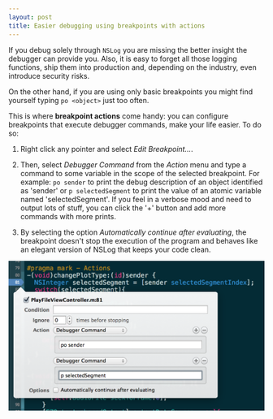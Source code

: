 ```yaml
---
layout: post
title: Easier debugging using breakpoints with actions 
---
```


If you debug solely through ```NSLog``` you are missing the better insight the debugger can provide you. Also, it is easy to forget all those logging functions, ship them into production and, depending on the industry, even introduce security risks. 

On the other hand, if you are using only basic breakpoints you might find yourself typing ```po <object>``` just too often. 

This is where **breakpoint actions** come handy: you can configure breakpoints that execute debugger commands, make your life easier. To do so:

1. Right click any pointer and select *Edit Breakpoint...*.

2. Then, select *Debugger Command* from the *Action* menu and type a command to some variable in the scope of the selected breakpoint. For example: ```po sender``` to print the debug description of an object identified as 'sender' or ```p selectedSegment``` to print the value of an atomic variable named 'selectedSegment'. If you feel in a verbose mood and need to output lots of stuff, you can click the '+' button and add more commands with more prints.

3. By selecting the option *Automatically continue after evaluating*, the breakpoint doesn't stop the execution of the program and behaves like an elegant version of NSLog that keeps your code clean.

![Breakpoint Actions](/posts_images/2014-02-02-breakpoint-actions.png)
